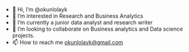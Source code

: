- 👋 Hi, I’m @okunlolayk
- 👀 I’m interested in Research and Business Analytics
- 🌱 I’m currently a junior data analyst and research writer
- 💞️ I’m looking to collaborate on Business analytics and Data science projects.
- 📫 How to reach me okunlolayk@gmail.com

<!---
okunlolayk/okunlolayk is a ✨ special ✨ repository because its `README.md` (this file) appears on your GitHub profile.
You can click the Preview link to take a look at your changes.
--->

